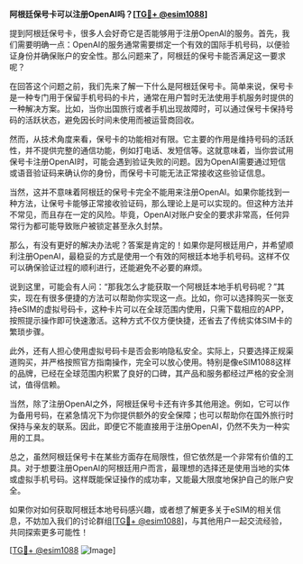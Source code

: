 **阿根廷保号卡可以注册OpenAI吗？[[TG💪+ @esim1088](https://t.me/s/esim1088)]**

提到阿根廷保号卡，很多人会好奇它是否能够用于注册OpenAI的服务。首先，我们需要明确一点：OpenAI的服务通常需要绑定一个有效的国际手机号码，以便验证身份并确保账户的安全性。那么问题来了，阿根廷的保号卡能否满足这一要求呢？

在回答这个问题之前，我们先来了解一下什么是阿根廷保号卡。简单来说，保号卡是一种专门用于保留手机号码的卡片，通常在用户暂时无法使用手机服务时提供的一种解决方案。比如，当你出国旅行或者手机出现故障时，可以通过保号卡保持号码的活跃状态，避免因长时间未使用而被运营商回收。

然而，从技术角度来看，保号卡的功能相对有限。它主要的作用是维持号码的活跃性，并不提供完整的通信功能，例如打电话、发短信等。这就意味着，当你尝试用保号卡注册OpenAI时，可能会遇到验证失败的问题。因为OpenAI需要通过短信或语音验证码来确认你的身份，而保号卡可能无法正常接收这些验证信息。

当然，这并不意味着阿根廷的保号卡完全不能用来注册OpenAI。如果你能找到一种方法，让保号卡能够正常接收验证码，那么理论上是可以实现的。但这种方法并不常见，而且存在一定的风险。毕竟，OpenAI对账户安全的要求非常高，任何异常行为都可能导致账户被锁定甚至永久封禁。

那么，有没有更好的解决办法呢？答案是肯定的！如果你是阿根廷用户，并希望顺利注册OpenAI，最稳妥的方式是使用一个有效的阿根廷本地手机号码。这样不仅可以确保验证过程的顺利进行，还能避免不必要的麻烦。

说到这里，可能会有人问：“那我怎么才能获取一个阿根廷本地手机号码呢？”其实，现在有很多便捷的方法可以帮助你实现这一点。比如，你可以选择购买一张支持eSIM的虚拟号码卡，这种卡片可以在全球范围内使用，只需下载相应的APP，按照提示操作即可快速激活。这种方式不仅方便快捷，还省去了传统实体SIM卡的繁琐步骤。

此外，还有人担心使用虚拟号码卡是否会影响隐私安全。实际上，只要选择正规渠道购买，并严格按照官方指南操作，完全可以放心使用。特别是像eSIM1088这样的品牌，已经在全球范围内积累了良好的口碑，其产品和服务都经过严格的安全测试，值得信赖。

当然，除了注册OpenAI之外，阿根廷保号卡还有许多其他用途。例如，它可以作为备用号码，在紧急情况下为你提供额外的安全保障；也可以帮助你在国外旅行时保持与亲友的联系。因此，即便它不能直接用于注册OpenAI，仍然不失为一种实用的工具。

总之，虽然阿根廷保号卡在某些方面存在局限性，但它依然是一个非常有价值的工具。对于想要注册OpenAI的阿根廷用户而言，最理想的选择还是使用当地的实体或虚拟手机号码。这样既能保证操作的成功率，又能最大限度地保护自己的账户安全。

如果你对如何获取阿根廷本地号码感兴趣，或者想了解更多关于eSIM的相关信息，不妨加入我们的讨论群组[[TG💪+ @esim1088](https://t.me/s/esim1088)]，与其他用户一起交流经验，共同探索更多可能性！

[[TG💪+ @esim1088](https://t.me/s/esim1088) ![Image](https://i.postimg.cc/4NQfJmqS/Snipaste-2025-05-13-00-14-12.png)]